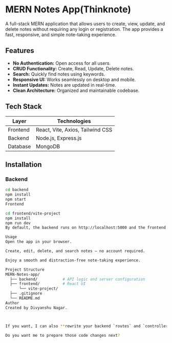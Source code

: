 # MERN Notes App(Thinknote)

A full-stack MERN application that allows users to create, view, update, and delete notes without requiring any login or registration. The app provides a fast, responsive, and simple note-taking experience.

## Features

- **No Authentication:** Open access for all users.
- **CRUD Functionality:** Create, Read, Update, Delete notes.
- **Search:** Quickly find notes using keywords.
- **Responsive UI:** Works seamlessly on desktop and mobile.
- **Instant Updates:** Notes are updated in real-time.
- **Clean Architecture:** Organized and maintainable codebase.

## Tech Stack

| Layer      | Technologies                               |
|------------|--------------------------------------------|
| Frontend   | React, Vite, Axios, Tailwind CSS           |
| Backend    | Node.js, Express.js                        |
| Database   | MongoDB                                    |

## Installation

### Backend
```bash
cd backend
npm install
npm start
Frontend

cd frontend/vite-project
npm install
npm run dev
By default, the backend runs on http://localhost:5000 and the frontend runs on http://localhost:3000 (or your configured ports).

Usage
Open the app in your browser.

Create, edit, delete, and search notes — no account required.

Enjoy a smooth and distraction-free note-taking experience.

Project Structure
MERN-Notes-app/
  ├── backend/           # API logic and server configuration
  ├── frontend/          # React UI
      └── vite-project/
  ├── .gitignore
  └── README.md
Author
Created by Divyanshu Nagar.



If you want, I can also **rewrite your backend `routes` and `controllers`** so they are completely free of authentication logic, matching this README. That way your repo and docs will be fully consistent.  

Do you want me to prepare those code changes next?
